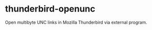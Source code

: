 thunderbird-openunc
===================

Open multibyte UNC links in Mozilla Thunderbird via external program.
